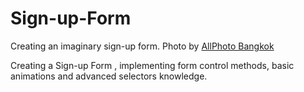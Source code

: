 # Sign-up-Form
Creating an imaginary sign-up form.
Photo by <a href="https://www.pexels.com/@allphoto-bangkok-1628521"> AllPhoto Bangkok</a>
  
Creating a Sign-up Form , implementing form control methods, basic animations and advanced selectors knowledge.
  
